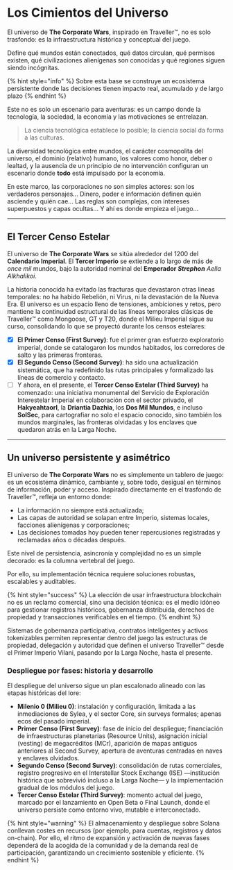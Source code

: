 # Los Cimientos del Universo

El universo de **The Corporate Wars**, inspirado en Traveller™, no es solo trasfondo: es la infraestructura histórica y conceptual del juego.

Define qué mundos están conectados, qué datos circulan, qué permisos existen, qué civilizaciones alienígenas son conocidas y qué regiones siguen siendo incógnitas.

{% hint style="info" %}
Sobre esta base se construye un ecosistema persistente donde las decisiones tienen impacto real, acumulado y de largo plazo
{% endhint %}

Este no es solo un escenario para aventuras: es un campo donde la tecnología, la sociedad, la economía y las motivaciones se entrelazan.

> La ciencia tecnológica establece lo posible; la ciencia social da forma a las culturas.

La diversidad tecnológica entre mundos, el carácter cosmopolita del universo, el dominio (relativo) humano, los valores como honor, deber o lealtad, y la ausencia de un principio de no intervención configuran un escenario donde **todo** está impulsado por la economía.

En este marco, las corporaciones no son simples actores: son los verdaderos personajes... Dinero, poder e información definen quién asciende y quién cae... Las reglas son complejas, con intereses superpuestos y capas ocultas... Y ahí es donde empieza el juego...

***

## El Tercer Censo Estelar

El universo de **The Corporate Wars** se sitúa alrededor del 1200 del **Calendario Imperial**. El **Tercer Imperio** se extiende a lo largo de más de _once mil_ mundos, bajo la autoridad nominal del **Emperador&#x20;**_**Strephon** Aella Alkhalikoi_.

La historia conocida ha evitado las fracturas que devastaron otras lineas temporales: no ha habido Rebelión, ni Virus, ni la devastación de la Nueva Era. El universo es un espacio lleno de tensiones, ambiciones y retos, pero mantiene la continuidad estructural de las líneas temporales clásicas de Traveller™ como Mongoose, GT y T20, donde el Milieu Imperial sigue su curso, consolidando lo que se proyectó durante los censos estelares:

* [x] **El Primer Censo (First Survey)**: fue el primer gran esfuerzo exploratorio imperial, donde se catalogaron los mundos habitados, los corredores de salto y las primeras fronteras.
* [x] **El Segundo Censo (Second Survey)**: ha sido una actualización sistemática, que ha redefinido las rutas principales y formalizado las líneas de comercio y contacto.
* [ ] Y ahora, en el presente, el **Tercer Censo Estelar (Third Survey)** ha comenzado: una iniciativa monumental del Servicio de Exploración Interestelar Imperial en colaboración con el sector privado, el **Hakyeahtaorl**, la **Driantia Dazhia**, los **Dos Mil Mundos**, e incluso **SolSec**, para cartografiar no solo el espacio conocido, sino también los mundos marginales, las fronteras olvidadas y los enclaves que quedaron atrás en la Larga Noche.

***

## Un universo persistente y asimétrico

El universo de **The Corporate Wars** no es simplemente un tablero de juego: es un ecosistema dinámico, cambiante y, sobre todo, desigual en términos de información, poder y acceso. Inspirado directamente en el trasfondo de Traveller™, refleja un entorno donde:

* La información no siempre está actualizada;
* Las capas de autoridad se solapan entre Imperio, sistemas locales, facciones alienígenas y corporaciones;
* Las decisiones tomadas hoy pueden tener repercusiones registradas y reclamadas años o décadas después.

Este nivel de persistencia, asincronía y complejidad no es un simple decorado: es la columna vertebral del juego.

Por ello, su implementación técnica requiere soluciones robustas, escalables y auditables.

{% hint style="success" %}
La elección de usar infraestructura blockchain no es un reclamo comercial, sino una decisión técnica: es el medio idóneo para gestionar registros históricos, gobernanza distribuida, derechos de propiedad y transacciones verificables en el tiempo.
{% endhint %}

Sistemas de gobernanza participativa, contratos inteligentes y activos tokenizables permiten representar dentro del juego las estructuras de propiedad, delegación y autoridad que definen el universo Traveller™ desde el Primer Imperio Vilani, pasando por la Larga Noche, hasta el presente.

### Despliegue por fases: historia y desarrollo

El despliegue del universo sigue un plan escalonado alineado con las etapas históricas del lore:

* **Milenio 0 (Milieu 0)**: instalación y configuración, limitada a las inmediaciones de Sylea, y el sector Core, sin surveys formales; apenas ecos del pasado imperial.
* **Primer Censo (First Survey)**: fase de inicio del despliegue; financiación de infraestructuras planetarias (Resource Units), asignación inicial (vesting) de megacréditos (MCr), aparición de mapas antiguos anteriores al Second Survey, apertura de aventuras centradas en naves y enclaves olvidados.
* **Segundo Censo (Second Survey)**: consolidación de rutas comerciales, registro progresivo en el Interstellar Stock Exchange (ISE) —institución histórica que sobrevivió incluso a la Larga Noche— y la implementación gradual de los módulos del juego.
* **Tercer Censo Estelar (Third Survey)**: momento actual del juego, marcado por el lanzamiento en Open Beta o Final Launch, donde el universo persiste como entorno vivo, mutable e interconectado.

{% hint style="warning" %}
El almacenamiento y despliegue sobre Solana conllevan costes en recursos (por ejemplo, para cuentas, registros y datos on-chain). Por ello, el ritmo de expansión y activación de nuevas fases dependerá de la acogida de la comunidad y de la demanda real de participación, garantizando un crecimiento sostenible y eficiente.
{% endhint %}

